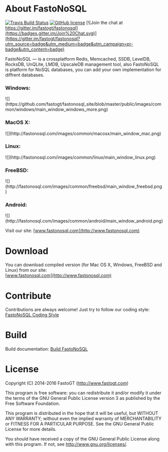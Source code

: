 About FastoNoSQL
===============
[![Travis Build Status](https://travis-ci.org/fastogt/fastonosql.svg?branch=master)](https://travis-ci.org/fastogt/fastonosql)
[![GitHub license](https://img.shields.io/badge/license-GPLv3-blue.svg)](https://raw.githubusercontent.com/fastogt/fastonosql/master/COPYRIGHT)
[![Join the chat at https://gitter.im/fastogt/fastonosql](https://badges.gitter.im/Join%20Chat.svg)](https://gitter.im/fastogt/fastonosql?utm_source=badge&utm_medium=badge&utm_campaign=pr-badge&utm_content=badge)

FastoNoSQL &mdash; is a crossplatform Redis, Memcached, SSDB, LevelDB, RocksDB, UnQLite, LMDB, UpscaleDB management tool, also FastoNoSQL is platform for NoSQL databases, you can add your own implementation for diffrent databases. <br />

<h3>Windows:</h3>
![](https://github.com/fastogt/fastonosql_site/blob/master/public/images/common/windows/main_window_windows_more.png)
<h3>MacOS X:</h3>
![](http://fastonosql.com/images/common/macosx/main_window_mac.png)
<h3>Linux:</h3>
![](http://fastonosql.com/images/common/linux/main_window_linux.png)
<h3>FreeBSD:</h3>
![](http://fastonosql.com/images/common/freebsd/main_window_freebsd.png)
<h3>Android:</h3>
![](http://fastonosql.com/images/common/android/main_window_android.png)

Visit our site: [www.fastonosql.com](http://www.fastonosql.com)

Download
========

You can download compiled version (for Mac OS X, Windows, FreeBSD and Linux) from our site:<br />
[www.fastonosql.com](http://www.fastonosql.com)

Contribute
==========
Contributions are always welcome! Just try to follow our coding style: [FastoNoSQL Coding Style](https://github.com/fasto/fastonosql/wiki/Coding-Style)

Build
=====

Build documentation: [Build FastoNoSQL](https://github.com/fasto/fastonosql/wiki/Build)

License
=======

Copyright (C) 2014-2016 FastoGT (http://www.fastogt.com)

This program is free software: you can redistribute it and/or modify
it under the terms of the GNU General Public License version 3 as 
published by the Free Software Foundation.

This program is distributed in the hope that it will be useful,
but WITHOUT ANY WARRANTY; without even the implied warranty of
MERCHANTABILITY or FITNESS FOR A PARTICULAR PURPOSE.  See the
GNU General Public License for more details.

You should have received a copy of the GNU General Public License
along with this program. If not, see <http://www.gnu.org/licenses/>.
